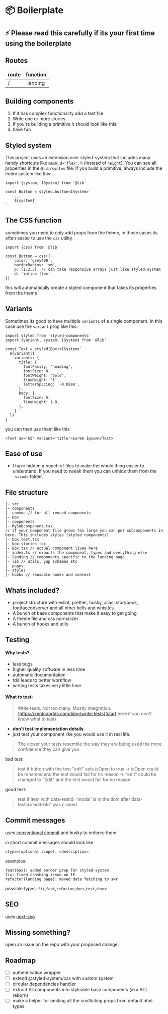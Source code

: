 # 📦 Boilerplate

## ⚡ Please read this carefully if its your first time using the boilerplate

## Routes

| route | function |
| ----- | :------: |
| /     | landing  |

## Building components

1. If it has complex functionality add a test file
2. Write one or more stories
3. If you're building a primitive it should look like this:
4. have fun

## Styled system

This project uses an extension over styled-system that includes many handy shortcuts like `maxW`, `d='flex'`, `h` (instead of `height`). You can see all properties in the `@lib/system` file.
If you build a primitive, always include the entire system like this:

```
import {system, ISystem} from '@lib'

const Button = styled.button<ISystem>`
    ...
    ${system}
`
```

## The CSS function

sometimes you need to only add props from the theme, in those cases its often easier to use the `css` utility

```
import {css} from '@lib'

const Button = css({
    color: 'grey400',
    borderRadius: 'sm',
    p: [1,2,3], // can take responsive arrays just like styled-system
    d: 'inline-flex'
})
```

this will automatically create a styled component that takes its properties from the theme

## Variants

Sometimes its good to have multiple `variants` of a single component. In this case use the `variant` prop like this:

```
import styled from 'styled-components'
import {variant, system, ISystem} from '@lib'

const Text = styled(Box)<ISystem>`
  ${variant({
    variants: {
      title: {
        fontFamily: 'heading',
        fontSize: 8,
        fontWeight: 'bold',
        lineHeight: '1',
        letterSpacing: '-0.02em',
      },
      body: {
        fontSize: 5,
        lineHeight: 1.8,
      },
    }
  })
}
```

you can then use them like this

```
<Text as='h2' variant='title'>Lorem Ipsum</Text>
```

## Ease of use

- I have hidden a bunch of files to make the whole thing easier to understand. If you need to tweak them you can unhide them from the `.vscode` folder.

## File structure

```
|- src
|- components
|- common // for all reused components
|- Box
|- components
|- MySubcomponent.tsx
// if your component file grows too large you can put subcomponents in here. This includes styles (styled components).
|- box.test.tsx
|- box.stories.tsx
|- Box.tsx // actual component lives here
|- index.ts // exports the component, types and everything else
|- landing // components specific to the landing page
|- lib // utils, yup schemas etc
|- pages
|- styles
|- hooks // reusable hooks and context
```

## Whats included?

- project structure with eslint, prettier, husky, alias, storybook, fontfaceobserver and all other bells and whistles
- A bunch of base components that make it easy to get going
- A theme file and css normalizer
- A bunch of hooks and utils

## Testing

#### Why tests?

- less bugs
- higher quality software in less time
- automatic documentation
- tdd leads to better workflow
- writing tests takes very little time

#### What to test:

> Write tests. Not too many. Mostly integration.
> [https://kentcdodds.com/blog/write-tests](start here if you don't know what to test)

- **don't test implementation details**
- just test your component like you would use it in real life.

> The closer your tests resemble the way they are being used the more confidence they can give you

bad test:

> test if button with the text "edit" sets isOpen to true
> -> isOpen could be renamed and the test would fail for no reason
> -> "edit" could be changed to "Edit" and the test would fail for no reason

good test:

> test if item with data-testid='modal' is in the dom after data-testid='edit-btn' was clicked

## Commit messages

uses [conventional commit](https://www.conventionalcommits.org/en/v1.0.0/) and husky to enforce them.

in short commit messages should look like

```
<type>[optional scope]: <description>
```

examples:

```
feat(box): added border prop for styled-system
fix: fixed crashing issue on IE
refactor(landing page): moved data fetching to swr
```

possible types: `fix`,`feat`,`refactor`,`docs`,`test`,`chore`

## SEO

uses [next-seo](https://github.com/garmeeh/next-seo)

## Missing something?

open an issue on the repo with your proposed change.

## Roadmap

- [ ] authentication wrapper
- [ ] extend @styled-system/css with custom system
- [ ] circular dependencies handler
- [ ] extract All components into styleable base components (aka ACL reborn)
- [ ] make a helper for omiting all the conflicting props from default html types
